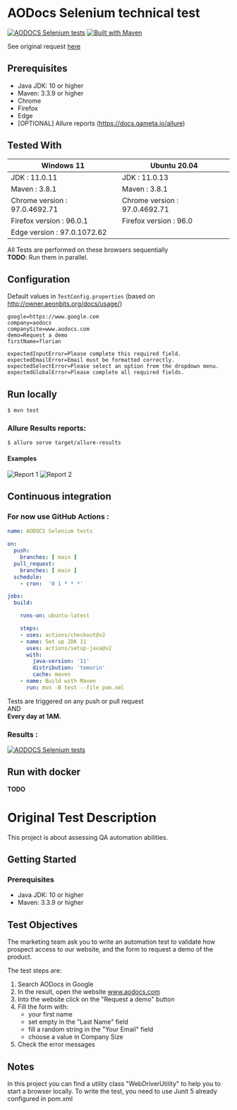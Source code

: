 AODocs Selenium technical test
=

[![AODOCS Selenium tests](https://github.com/Ababadon/aodocs-selenium-techtest/actions/workflows/maven.yml/badge.svg)](https://github.com/Ababadon/aodocs-selenium-techtest/actions/workflows/maven.yml)
[![Built with Maven](http://maven.apache.org/images/logos/maven-feather.png)](http://maven.apache.org)


See original request [here](#original-test-description)

## Prerequisites
* Java JDK: 10 or higher
* Maven: 3.3.9 or higher
* Chrome
* Firefox
* Edge
* [OPTIONAL] Allure reports (https://docs.qameta.io/allure)

## Tested With
| Windows 11                       | Ubuntu 20.04                  |
| -----------                      | -----------                   |
| JDK : 11.0.11                    | JDK : 11.0.13                 |
| Maven : 3.8.1                    | Maven : 3.8.1                 |
| Chrome version : 97.0.4692.71    | Chrome version : 97.0.4692.71 |
| Firefox version : 96.0.1         | Firefox version : 96.0        |
| Edge version : 97.0.1072.62      |                               |
    
All Tests are performed on these browsers sequentially  
**TODO**: Run them in parallel.

## Configuration
Default values in ```TestConfig.properties``` (based on http://owner.aeonbits.org/docs/usage/)
```properties
google=https://www.google.com
company=aodocs
companySite=www.aodocs.com
demo=Request a demo
firstName=florian

expectedInputError=Please complete this required field.
expectedEmailError=Email must be formatted correctly.
expectedSelectError=Please select an option from the dropdown menu.
expectedGlobalError=Please complete all required fields.
```

## Run locally
 
```$ mvn test```

### Allure Results reports:  
```$ allure serve target/allure-results```

#### Examples
![Report 1](resources/allure-report-1.png)
![Report 2](resources/allure-report-2.png)

## Continuous integration
### For now use GitHub Actions :
```yaml
name: AODOCS Selenium tests

on:
  push:
    branches: [ main ]
  pull_request:
    branches: [ main ]
  schedule:
    - cron:  '0 1 * * *'

jobs:
  build:

    runs-on: ubuntu-latest

    steps:
    - uses: actions/checkout@v2
    - name: Set up JDK 11
      uses: actions/setup-java@v2
      with:
        java-version: '11'
        distribution: 'temurin'
        cache: maven
    - name: Build with Maven
      run: mvn -B test --file pom.xml
```

Tests are triggered on any push or pull request  
AND  
**Every day at 1AM.**

### Results :  
[![AODOCS Selenium tests](https://github.com/Ababadon/aodocs-selenium-techtest/actions/workflows/maven.yml/badge.svg)](https://github.com/Ababadon/aodocs-selenium-techtest/actions/workflows/maven.yml)

## Run with docker
**TODO**


# Original Test Description

This project is about assessing QA automation abilities.

## Getting Started

### Prerequisites
* Java JDK: 10 or higher
* Maven: 3.3.9 or higher

## Test Objectives
The marketing team ask you to write an automation test to validate how prospect access to our website, and the form to request a demo of the product.
 
The test steps are:
 1. Search AODocs in Google
 2. In the result, open the website www.aodocs.com
 3. Into the website click on the "Request a demo" button
 4. Fill the form with:
     * your first name
     * set empty in the "Last Name" field
     * fill a random string in the "Your Email" field
     * choose a value in Company Size
 5. Check the error messages

## Notes
In this project you can find a utility class "WebDriverUtility" to help you to start a browser locally.
To write the test, you need to use Junit 5 already configured in pom.xml
